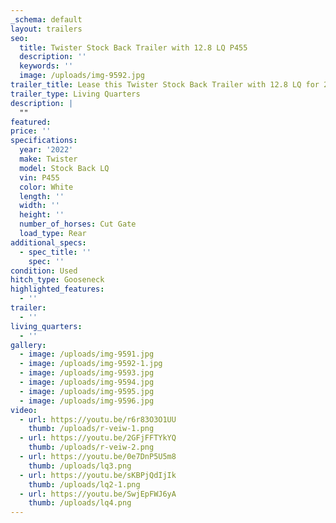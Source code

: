 ```yaml
---
_schema: default
layout: trailers
seo:
  title: Twister Stock Back Trailer with 12.8 LQ P455
  description: ''
  keywords: ''
  image: /uploads/img-9592.jpg
trailer_title: Lease this Twister Stock Back Trailer with 12.8 LQ for 2508.79 per month P455
trailer_type: Living Quarters
description: |
  ""
featured:
price: ''
specifications:
  year: '2022'
  make: Twister
  model: Stock Back LQ
  vin: P455
  color: White
  length: ''
  width: ''
  height: ''
  number_of_horses: Cut Gate
  load_type: Rear
additional_specs:
  - spec_title: ''
    spec: ''
condition: Used
hitch_type: Gooseneck
highlighted_features:
  - ''
trailer:
  - ''
living_quarters:
  - ''
gallery:
  - image: /uploads/img-9591.jpg
  - image: /uploads/img-9592-1.jpg
  - image: /uploads/img-9593.jpg
  - image: /uploads/img-9594.jpg
  - image: /uploads/img-9595.jpg
  - image: /uploads/img-9596.jpg
video:
  - url: https://youtu.be/r6r83O3O1UU
    thumb: /uploads/r-veiw-1.png
  - url: https://youtu.be/2GFjFFTYkYQ
    thumb: /uploads/r-veiw-2.png
  - url: https://youtu.be/0e7DnP5U5m8
    thumb: /uploads/lq3.png
  - url: https://youtu.be/sKBPjQdIjIk
    thumb: /uploads/lq2-1.png
  - url: https://youtu.be/SwjEpFWJ6yA
    thumb: /uploads/lq4.png
---
```

